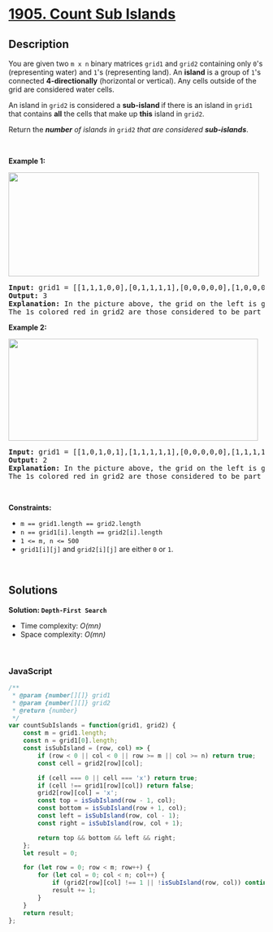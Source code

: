 # [1905. Count Sub Islands](https://leetcode.com/problems/count-sub-islands)

## Description

<div class="elfjS" data-track-load="description_content"><p>You are given two <code>m x n</code> binary matrices <code>grid1</code> and <code>grid2</code> containing only <code>0</code>'s (representing water) and <code>1</code>'s (representing land). An <strong>island</strong> is a group of <code>1</code>'s connected <strong>4-directionally</strong> (horizontal or vertical). Any cells outside of the grid are considered water cells.</p>

<p>An island in <code>grid2</code> is considered a <strong>sub-island </strong>if there is an island in <code>grid1</code> that contains <strong>all</strong> the cells that make up <strong>this</strong> island in <code>grid2</code>.</p>

<p>Return the <em><strong>number</strong> of islands in </em><code>grid2</code> <em>that are considered <strong>sub-islands</strong></em>.</p>

<p>&nbsp;</p>
<p><strong class="example">Example 1:</strong></p>
<img alt="" src="https://assets.leetcode.com/uploads/2021/06/10/test1.png" style="width: 493px; height: 205px;">
<pre><strong>Input:</strong> grid1 = [[1,1,1,0,0],[0,1,1,1,1],[0,0,0,0,0],[1,0,0,0,0],[1,1,0,1,1]], grid2 = [[1,1,1,0,0],[0,0,1,1,1],[0,1,0,0,0],[1,0,1,1,0],[0,1,0,1,0]]
<strong>Output:</strong> 3
<strong>Explanation: </strong>In the picture above, the grid on the left is grid1 and the grid on the right is grid2.
The 1s colored red in grid2 are those considered to be part of a sub-island. There are three sub-islands.
</pre>

<p><strong class="example">Example 2:</strong></p>
<img alt="" src="https://assets.leetcode.com/uploads/2021/06/03/testcasex2.png" style="width: 491px; height: 201px;">
<pre><strong>Input:</strong> grid1 = [[1,0,1,0,1],[1,1,1,1,1],[0,0,0,0,0],[1,1,1,1,1],[1,0,1,0,1]], grid2 = [[0,0,0,0,0],[1,1,1,1,1],[0,1,0,1,0],[0,1,0,1,0],[1,0,0,0,1]]
<strong>Output:</strong> 2 
<strong>Explanation: </strong>In the picture above, the grid on the left is grid1 and the grid on the right is grid2.
The 1s colored red in grid2 are those considered to be part of a sub-island. There are two sub-islands.
</pre>

<p>&nbsp;</p>
<p><strong>Constraints:</strong></p>

<ul>
	<li><code>m == grid1.length == grid2.length</code></li>
	<li><code>n == grid1[i].length == grid2[i].length</code></li>
	<li><code>1 &lt;= m, n &lt;= 500</code></li>
	<li><code>grid1[i][j]</code> and <code>grid2[i][j]</code> are either <code>0</code> or <code>1</code>.</li>
</ul>
</div>

<p>&nbsp;</p>

## Solutions

**Solution: `Depth-First Search`**
- Time complexity: <em>O(mn)</em>
- Space complexity: <em>O(mn)</em>

<p>&nbsp;</p>

### **JavaScript**

```js
/**
 * @param {number[][]} grid1
 * @param {number[][]} grid2
 * @return {number}
 */
var countSubIslands = function(grid1, grid2) {
    const m = grid1.length;
    const n = grid1[0].length;
    const isSubIsland = (row, col) => {
        if (row < 0 || col < 0 || row >= m || col >= n) return true;
        const cell = grid2[row][col];

        if (cell === 0 || cell === 'x') return true;
        if (cell !== grid1[row][col]) return false;
        grid2[row][col] = 'x';
        const top = isSubIsland(row - 1, col);
        const bottom = isSubIsland(row + 1, col);
        const left = isSubIsland(row, col - 1);
        const right = isSubIsland(row, col + 1);

        return top && bottom && left && right;
    };
    let result = 0;

    for (let row = 0; row < m; row++) {
        for (let col = 0; col < n; col++) {
            if (grid2[row][col] !== 1 || !isSubIsland(row, col)) continue;
            result += 1;
        }
    }
    return result;
};
```
